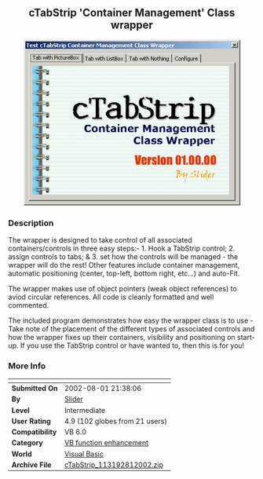 ﻿<div align="center">

## cTabStrip 'Container Management' Class wrapper

<img src="PIC200281146316215.gif">
</div>

### Description

The wrapper is designed to take control of all associated containers/controls in three easy steps:- 1. Hook a TabStrip control; 2. assign controls to tabs; & 3. set how the controls will be managed - the wrapper will do the rest! Other features include container management, automatic positioning (center, top-left, bottom right, etc...) and auto-Fit.

The wrapper makes use of object pointers (weak object references) to aviod circular references. All code is cleanly formatted and well commented.

The included program demonstrates how easy the wrapper class is to use - Take note of the placement of the different types of associated controls and how the wrapper fixes up their containers, visibility and positioning on start-up. If you use the TabStrip control or have wanted to, then this is for you!
 
### More Info
 


<span>             |<span>
---                |---
**Submitted On**   |2002-08-01 21:38:06
**By**             |[Slider](https://github.com/Planet-Source-Code/PSCIndex/blob/master/ByAuthor/slider.md)
**Level**          |Intermediate
**User Rating**    |4.9 (102 globes from 21 users)
**Compatibility**  |VB 6\.0
**Category**       |[VB function enhancement](https://github.com/Planet-Source-Code/PSCIndex/blob/master/ByCategory/vb-function-enhancement__1-25.md)
**World**          |[Visual Basic](https://github.com/Planet-Source-Code/PSCIndex/blob/master/ByWorld/visual-basic.md)
**Archive File**   |[cTabStrip\_113192812002\.zip](https://github.com/Planet-Source-Code/slider-ctabstrip-container-management-class-wrapper__1-37475/archive/master.zip)








